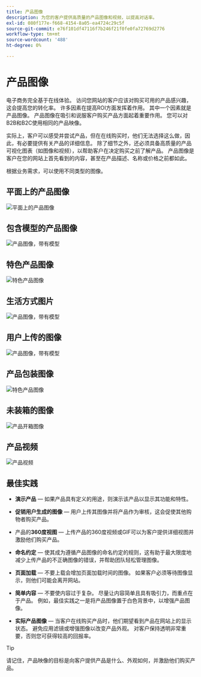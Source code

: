```yaml
---
title: 产品图像
description: 为您的客户提供高质量的产品图像和视频，以提高对话率。
exl-id: 080f177e-f668-4154-8a05-ea4724c29c5f
source-git-commit: e76f101df47116f7b246f21f0fe0fa72769d2776
workflow-type: tm+mt
source-wordcount: '488'
ht-degree: 0%

---
```


# 产品图像

电子商务完全基于在线体验。 访问您网站的客户应该对购买可用的产品感兴趣，这会提高您的转化率。 许多因素在提高ROI方面发挥着作用。 其中一个因素就是产品图像。 产品图像在吸引和说服客户购买产品方面起着重要作用。 您可以对B2B和B2C使用相同的产品映像。

实际上，客户可以感受并尝试产品，但在在线购买时，他们无法选择这么做，因此，有必要提供有关产品的详细信息。 除了细节之外，还必须具备高质量的产品可视化图表（如图像和视频），以帮助客户在决定购买之前了解产品。 产品图像是客户在您的网站上首先看到的内容，甚至在产品描述、名称或价格之前都如此。

根据业务需求，可以使用不同类型的图像。

## 平面上的产品图像

![平面上的产品图像](../../assets/playbooks/product-image-flat.png)

## 包含模型的产品图像

![产品图像，带有模型](../../assets/playbooks/product-image-model.png)

## 特色产品图像

![特色产品图像](../../assets/playbooks/product-image-feature.png)

## 生活方式图片

![产品图像，带有模型](../../assets/playbooks/product-image-lifestyle.png)

## 用户上传的图像

![产品图像，带有模型](../../assets/playbooks/product-image-user-upload.png)

## 产品包装图像

![特色产品图像](../../assets/playbooks/product-image-packaging.png)

## 未装箱的图像

![产品开箱图像](../../assets/playbooks/product-image-unboxing.png)

## 产品视频

![产品视频](../../assets/playbooks/product-video.png)

## 最佳实践

- **演示产品** — 如果产品具有定义的用途，则演示该产品以显示其功能和特性。

- **促销用户生成的图像** — 用户上传其图像并将产品作为审核，这会促使其他购物者购买产品。

- 产品的&#x200B;**360度视图** — 上传产品的360度视频或GIF可以为客户提供详细视图并激励他们购买产品。

- **命名约定** — 使其成为遵循产品图像的命名约定的规则，这有助于最大限度地减少上传产品的不正确图像的错误，并帮助团队轻松管理图像。

- **页面加载** — 不要上载会增加页面加载时间的图像。 如果客户必须等待图像显示，则他们可能会离开网站。

- **简单内容** — 不要使内容过于复杂。 尽量让内容简单且具有吸引力，而重点在于产品。 例如，最佳实践之一是将产品图像置于白色背景中，以增强产品图像。

- **实际产品图像** — 当客户在线购买产品时，他们期望看到产品在网站上的显示状态。 避免应用滤镜或增强图像以改变产品外观。 对客户保持透明非常重要，否则您可获得较高的回报率。

>[!TIP]
>
>请记住，产品映像的目标是向客户提供产品是什么、外观如何，并激励他们购买产品。
